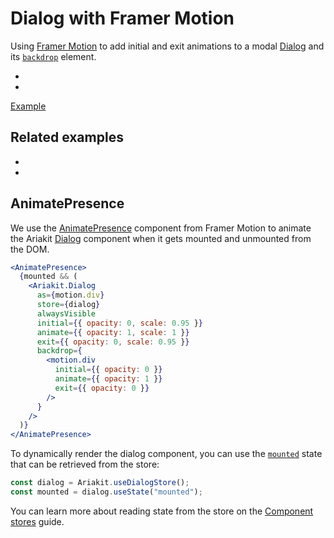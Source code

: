 # Dialog with Framer Motion

<p data-description>
  Using <a href="https://www.framer.com/motion/">Framer Motion</a> to add initial and exit animations to a modal <a href="/components/dialog">Dialog</a> and its <a href="/apis/dialog#backdrop"><code>backdrop</code></a> element.
</p>

<div data-cards="components">

- [](/components/button)
- [](/components/dialog)

</div>

<a href="./index.tsx" data-playground>Example</a>

## Related examples

<div data-cards="examples">

- [](/examples/menu-framer-motion)
- [](/examples/tooltip-framer-motion)

</div>

## AnimatePresence

We use the [AnimatePresence](https://www.framer.com/motion/animate-presence/) component from Framer Motion to animate the Ariakit [Dialog](/components/dialog) component when it gets mounted and unmounted from the DOM.

```jsx
<AnimatePresence>
  {mounted && (
    <Ariakit.Dialog
      as={motion.div}
      store={dialog}
      alwaysVisible
      initial={{ opacity: 0, scale: 0.95 }}
      animate={{ opacity: 1, scale: 1 }}
      exit={{ opacity: 0, scale: 0.95 }}
      backdrop={
        <motion.div
          initial={{ opacity: 0 }}
          animate={{ opacity: 1 }}
          exit={{ opacity: 0 }}
        />
      }
    />
  )}
</AnimatePresence>
```

To dynamically render the dialog component, you can use the [`mounted`](/apis/dialog-store#mounted) state that can be retrieved from the store:

```jsx
const dialog = Ariakit.useDialogStore();
const mounted = dialog.useState("mounted");
```

You can learn more about reading state from the store on the [Component stores](/guide/component-stores#reading-the-state) guide.
